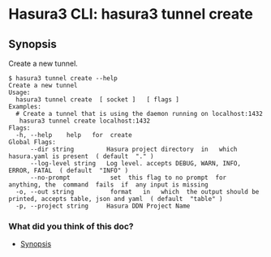 # Hasura3 CLI: hasura3 tunnel create

## Synopsis​

Create a new tunnel.

```
$ hasura3 tunnel create --help
Create a new tunnel
Usage:
  hasura3 tunnel create  [ socket ]   [ flags ]
Examples:
  # Create a tunnel that is using the daemon running on localhost:1432
   hasura3 tunnel create localhost:1432
Flags:
  -h, --help    help   for  create
Global Flags:
      --dir string         Hasura project directory  in   which  hasura.yaml is present  ( default  "." )
      --log-level string   Log level. accepts DEBUG, WARN, INFO, ERROR, FATAL  ( default  "INFO" )
      --no-prompt           set  this flag to no prompt  for  anything, the  command  fails  if  any input is missing
  -o, --out string          format   in   which  the output should be printed, accepts table, json and yaml  ( default  "table" )
  -p, --project string     Hasura DDN Project Name
```

### What did you think of this doc?

- [ Synopsis ](https://hasura.io/docs/3.0/cli/commands/tunnel-create/#synopsis)
